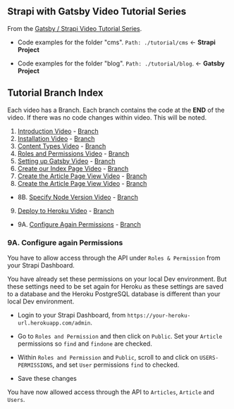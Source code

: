## Strapi with Gatsby Video Tutorial Series

From the [Gatsby / Strapi Video Tutorial Series](https://youtu.be/It4PRFJJaF0).

-   Code examples for the folder "cms". `Path: ./tutorial/cms` <- **Strapi Project**

-   Code examples for the folder "blog". `Path: ./tutorial/blog`. <- **Gatsby Project**

## Tutorial Branch Index

Each video has a Branch. Each branch contains the code at the **END** of the video. If there was no code changes within video. This will be noted.

1. [Introduction Video](https://youtu.be/It4PRFJJaF0) - [Branch](https://github.com/davidkartuzinski/strapi-heroku-cms-demo/tree/1-introduction)
2. [Installation Video](https://youtu.be/4QnDgxtWqOI) - [Branch](https://github.com/davidkartuzinski/strapi-heroku-cms-demo/tree/2-installation)
3. [Content Types Video](https://youtu.be/cPEkpfik6X4) - [Branch](https://github.com/davidkartuzinski/strapi-heroku-cms-demo/tree/3-content-types)
4. [Roles and Permissions Video](https://youtu.be/1jev6QRwcSo) - [Branch](https://github.com/davidkartuzinski/strapi-heroku-cms-demo/tree/4-roles-and-permissions)
5. [Setting up Gatsby Video](https://youtu.be/SnrEEW1uTlU) - [Branch](https://github.com/davidkartuzinski/strapi-heroku-cms-demo/tree/5-setting-up-gatsby)
6. [Create our Index Page Video](https://youtu.be/UaFgCubwRD8) - [Branch](https://github.com/davidkartuzinski/strapi-heroku-cms-demo/tree/6-create-our-index-page)
7. [Create the Article Page View Video](https://youtu.be/ub-uB17ufe0) - [Branch](https://github.com/davidkartuzinski/strapi-heroku-cms-demo/tree/7-create-the-article-page-view)
8. [Create the Article Page View Video](https://youtu.be/mPyJrjD3oU0) - [Branch](https://github.com/davidkartuzinski/strapi-heroku-cms-demo/tree/8-gatsby-images-and-author-page)

-   8B. [Specify Node Version Video](https://youtu.be/5uTR1uOZZQo) - [Branch](https://github.com/davidkartuzinski/strapi-heroku-cms-demo/tree/8b-specify-node-version)

9. [Deploy to Heroku Video](https://youtu.be/M1rEwMXK2z4) - [Branch](https://github.com/davidkartuzinski/strapi-heroku-cms-demo/tree/9-deploy-to-heroku)

-   9A. [Configure Again Permissions](https://youtu.be/e_Edsv49BJ0) - [Branch](#)

### 9A. Configure again Permissions

You have to allow access through the API under `Roles & Permission` from your Strapi Dashboard.

You have already set these permissions on your local Dev environment. But these settings need to be set again for Heroku as these settings are saved to a database and the Heroku PostgreSQL database is different than your local Dev environment.

-   Login to your Strapi Dashboard, from `https://your-heroku-url.herokuapp.com/admin`.
-   Go to `Roles and Permission` and then click on `Public`. Set your `Article` permissions so `find` and `findone` are checked.

-   Within `Roles and Permission` and `Public`, scroll to and click on `USERS-PERMISSIONS`, and set `User` permissions `find` to checked.

-   Save these changes

You have now allowed access through the API to `Articles`, `Article` and `Users`.
